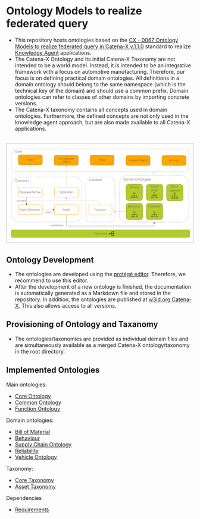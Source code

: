 <!--
# Copyright (c) 2024 Contributors to the Eclipse Foundation
#
# See the NOTICE file(s) distributed with this work for additional
# information regarding copyright ownership.
#
# This work is made available under the terms of the 
# Creative Commons Attribution 4.0 International (CC-BY-4.0) license, 
# which is available at
# https://creativecommons.org/licenses/by/4.0/legalcode.
#
# SPDX-License-Identifier: CC-BY-4.0
-->

# Ontology Models to realize federated query

- This repository hosts ontologies based on the [CX - 0067 Ontology Models to realize federated query in Catena-X v.1.1.0](https://catenax-ev.github.io/docs/next/standards/CX-0067-OntologyModelsToRealizeFederatedQueryInCatenaX) standard to realize [Knowledge Agent](https://eclipse-tractusx.github.io/docs-kits/kits/knowledge-agents/adoption-view/intro) applications.
- The Catena-X Ontology and its initial Catena-X Taxonomy are not intended to be a world model. Instead, it is intended to be an integrative framework with a focus on automotive manufacturing. Therefore, our focus is on defining practical domain ontologies. All definitions in a domain ontology should belong to the same namespace (which is the technical key of the domain) and should use a common prefix. Domain ontologies can refer to classes of other domains by importing concrete versions.
- The Catena-X taxonomy contains all concepts used in domain ontologies. Furthermore, the defined concepts are not only used in the knowledge agent approach, but are also made available to all Catena-X applications.
</br>

<div align="center"  width="100%">
  <img src="images/ontologies.png" alt="image" width="900" height="auto" />
</div>

## Ontology Development

<!-- & Governance Process -->
<!-- The ontologies can be developed based on the ontology governance process.! -->
- The ontologies are developed using the [protégé editor](https://protege.stanford.edu/). Therefore, we recommend to use this editor.
- After the development of a new ontology is finished, the documentation is automatically generated as a Markdown file and stored in the repository. In addition, the ontologies are published at [w3id.org Catena-X](https://w3id.org/catenax). This also allows access to all versions.

## Provisioning of Ontology and Taxanomy

- The ontologies/taxonomies are provided as individual domain files and are simultaneously available as a merged Catena-X ontology/taxonomy in the root directory.

## Implemented Ontologies

Main ontologies:

- [Core Ontology](docs/core_ontology.md)
- [Common Ontology](docs/common_ontology.md)
- [Function Ontology](docs/function_ontology.md)

Domain ontologies:
- [Bill of Material](docs/bill-of-material_ontology.md)
- [Behaviour](docs/behaviour_ontology.md)
- [Supply Chain Ontology](docs/supply-chain_ontology.md)
- [Reliability](docs/reliability_ontology.md)
- [Vehicle Ontology](docs/vehicle_ontology.md)

Taxonomy:
- [Core Taxonomy](docs/core_taxonomy.md)
- [Asset Taxonomy](docs/asset_taxonomy.md)

Dependencies
- [Requirements](ontology_tools/requirements.txt)


